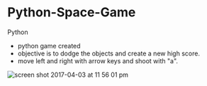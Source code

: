 # Python-Space-Game
Python

* python game created <br />
* objective is to dodge the objects and create a new high score. <br />
* move left and right with arrow keys and shoot with "a". <br />

![screen shot 2017-04-03 at 11 56 01 pm](https://cloud.githubusercontent.com/assets/26268228/24640950/510d71c4-18c9-11e7-8a9d-50ee1fd255f0.png)
